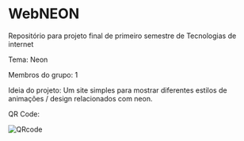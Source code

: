 # WebNEON
Repositório para projeto final de primeiro semestre de Tecnologias de internet

Tema: Neon

Membros do grupo: 1

Ideia do projeto: Um site simples para mostrar diferentes estilos de animações / design relacionados com neon.

QR Code: 

![QRcode](https://github.com/RDPW1SH/WebNEON/assets/93658177/e3ae4716-7459-45aa-ac98-6946b3ad2c3e)
